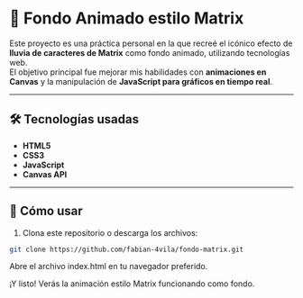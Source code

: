 
# 🌌 Fondo Animado estilo Matrix

Este proyecto es una práctica personal en la que recreé el icónico efecto de **lluvia de caracteres de Matrix** como fondo animado, utilizando tecnologías web.  
El objetivo principal fue mejorar mis habilidades con **animaciones en Canvas** y la manipulación de **JavaScript para gráficos en tiempo real**.

---

## 🛠 Tecnologías usadas

- **HTML5**
- **CSS3**
- **JavaScript**
- **Canvas API**
---

## 🚀 Cómo usar

1. Clona este repositorio o descarga los archivos:

```bash
git clone https://github.com/fabian-4vila/fondo-matrix.git
```

Abre el archivo index.html en tu navegador preferido.

¡Y listo! Verás la animación estilo Matrix funcionando como fondo.

